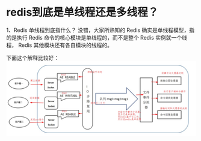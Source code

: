 # redis到底是单线程还是多线程？
1、Redis 单线程到底指什么？
  没错，大家所熟知的 Redis 确实是单线程模型，指的是执行 Redis 命令的核心模块是单线程的，而不是整个 Redis 实例就一个线程，
Redis 其他模块还有各自模块的线程的。

下面这个解释比较好：
![avatar](https://raw.githubusercontent.com/tanxw123123/DATABASE/master/images/1.jpg)
